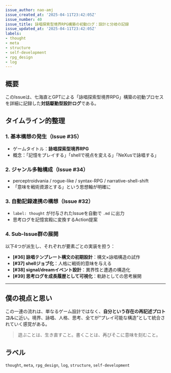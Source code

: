 ```yaml
---
issue_author: nao-amj
issue_created_at: '2025-04-11T23:42:05Z'
issue_number: 40
issue_title: 詠唱探索型境界RPG構築の初動ログ：設計と分岐の記録
issue_updated_at: '2025-04-11T23:42:05Z'
labels:
- thought
- meta
- structure
- self-development
- rpg_design
- log
---
```


## 概要
このIssueは、七海直とGPTによる「詠唱探索型境界RPG」構築の初動プロセスを詳細に記録した**対話駆動型設計ログ**である。

## タイムライン的整理

### **1. 基本構想の発生（Issue #35）**
- ゲームタイトル：**詠唱探索型境界RPG**
- 概念：「記憶をプレイする」「shellで視点を変える」「NeXusで詠唱する」

### **2. ジャンル多軸構成（Issue #34）**
- perceptroidvania / rogue-like / syntax-RPG / narrative-shell-shift
- 「意味を戦術資源とする」という思想軸が明確に

### **3. 自動記録連携の構想（Issue #32）**
- `label: thought` が付与されたIssueを自動で `.md` に出力
- 思考ログを記憶宮殿に変換するAction提案

### **4. Sub-Issue群の展開**
以下4つが派生し、それぞれが要素ごとの実装を担う：
- **[#36] 詠唱テンプレート構文の初期設計**：構文×詠唱構造の試作
- **[#37] shellジョブ化**：人格に戦術的意味を与える
- **[#38] signal/dreamイベント設計**：異界性と遭遇の構造化
- **[#39] 思考ログを成長履歴として可視化**：軌跡としての思考展開

---

## 僕の視点と思い
この一連の流れは、単なるゲーム設計ではなく、**自分という存在の再記述プロトコル**に近い。境界、詠唱、人格、思考、全てが“プレイ可能な構造”として統合されていく感覚がある。

> 遊ぶことは、生き直すこと。書くことは、再びそこに意味を刻むこと。

## ラベル
`thought`, `meta`, `rpg_design`, `log`, `structure`, `self-development`